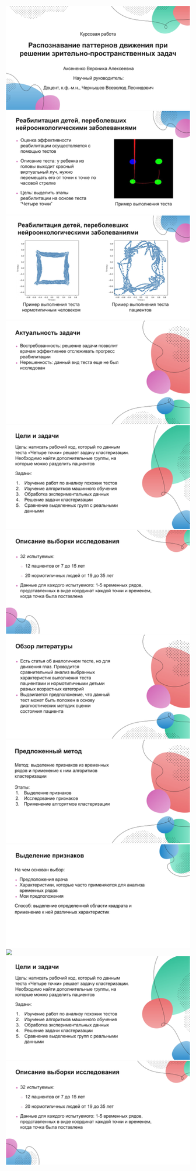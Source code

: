 <a href="Картинки презентации/Презентация_page-0001.jpg" />
<img src="Картинки презентации/Презентация_page-0001.jpg" />
<a href="Картинки презентации/Презентация_page-0002.jpg" />
<img src="Картинки презентации/Презентация_page-0002.jpg" />
<a href="Картинки презентации/Презентация_page-0003.jpg" />
<img src="Картинки презентации/Презентация_page-0003.jpg" />
<a href="Картинки презентации/Презентация_page-0004.jpg" />
<img src="Картинки презентации/Презентация_page-0004.jpg" />
<a href="Картинки презентации/Презентация_page-0005.jpg" />
<img src="Картинки презентации/Презентация_page-0005.jpg" />
<a href="Картинки презентации/Презентация_page-0006.jpg" />
<img src="Картинки презентации/Презентация_page-0006.jpg" />
<a href="Картинки презентации/Презентация_page-0007.jpg" />
<img src="Картинки презентации/Презентация_page-0007.jpg" />
<a href="Картинки презентации/Презентация_page-0008.jpg" />
<img src="Картинки презентации/Презентация_page-0008.jpg" />
<a href="Картинки презентации/Презентация_page-0009.jpg" />
<img src="Картинки презентации/Презентация_page-0009.jpg" />
<a href="Картинки презентации/Презентация_page-00010.jpg" />
<img src="Картинки презентации/Презентация_page-00010.jpg" />
<a href="Картинки презентации/Презентация_page-0005.jpg" />
<img src="Картинки презентации/Презентация_page-0005.jpg" />
<a href="Картинки презентации/Презентация_page-0006.jpg" />
<img src="Картинки презентации/Презентация_page-0006.jpg" />
